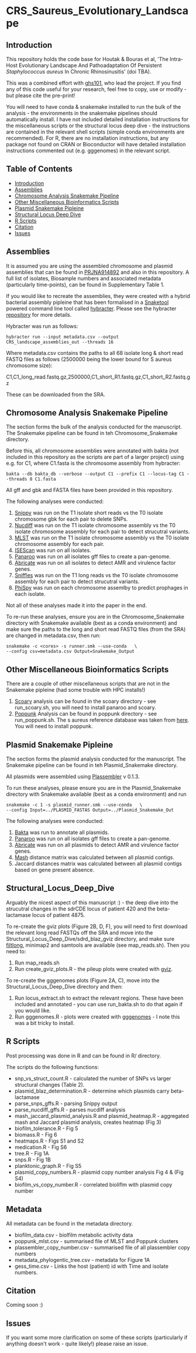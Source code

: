 CRS_Saureus_Evolutionary_Landscape
====================================

Introduction
--------------------

This repository holds the code base for Houtak & Bouras et al, 'The Intra-Host Evolutionary Landscape And Pathoadaptation Of Persistent *Staphylococcus aureus* In Chronic Rhinosinusitis' (doi TBA). 

This was a combined effort with [ghs101](https://github.com/ghs101), who lead the project. If you find any of this code useful for your research, feel free to copy, use or modify - but please cite the pre-print!

You will need to have conda & snakemake installed to run the bulk of the analysis - the environments in the snakemake pipelines should automatically install. I have not included detailed installation instructions for the miscellaneous scripts or the structural locus deep dive - the instructions are contained in the relevant shell scripts (simple conda environments are recommended). For R, there are no installation instructions, but any package not found on CRAN or Bioconductor will have detailed installation instructions commented out (e.g. gggenomes) in the relevant script.   

Table of Contents
-----------
- [Introduction](#Introduction)
- [Assemblies](#Assemblies)
- [Chromosome Analysis Snakemake Pipeline](#Chromosome_Analysis_Snakemake_Pipeline)
- [Other Miscellaneous Bioinformatics Scripts](#Other_Miscellaneous_Bioinformatics_Scripts)
- [Plasmid Snakemake Pipleine](#Plasmid_Snakemake_Pipleine)
- [Structural Locus Deep Dive](#Structural_Locus_Deep_Dive)
- [R Scripts](#R_Scripts)
- [Citation](#citation)
- [Issues](#issues)

Assemblies
-----------

It is assumed you are using the assembled chromosome and plasmid assemblies that can be found in [PRJNA914892](https://www.ncbi.nlm.nih.gov/bioproject/914892) and also in this repository. A full list of isolates, Biosample numbers and associated metadata (particularly time-points), can be found in Supplementary Table 1. 

If you would like to recreate the assemblies, they were created with a hybrid bacterial assembly pipleine that has been formalised in a [Snaketool](https://github.com/beardymcjohnface/Snaketool) powered command line tool called [hybracter](https://github.com/gbouras13/hybracter). Please see the hybracter [repository](https://github.com/gbouras13/hybracter) for more details. 

Hybracter was run as follows:

```
hybracter run --input metadata.csv --output CRS_landscape_assemblies_out --threads 16
```

Where metadata.csv contains the paths to all 68 isolate long & short read FASTQ files as follows (2500000 being the lower bound for S aureus chromosome size):

C1,C1_long_read.fastq.gz,2500000,C1_short_R1.fastq.gz,C1_short_R2.fastq.gz 

These can be downloaded from the SRA. 

Chromosome Analysis Snakemake Pipeline
-----------

The section forms the bulk of the analysis conducted for the manuscript. The Snakemake pipeline can be found in teh Chromosome_Snakemake directory.

Before this, all chromosome assemblies were annotated with bakta (not included in this repository as the scripts are part of a larger project) using e.g. for C1, where C1.fasta is the chromosome assembly from hybracter:

```
bakta --db bakta_db --verbose --output C1 --prefix C1 --locus-tag C1 --threads 8 C1.fasta
```

All gff and gbk and FASTA files have been provided in this repository.

The following analyses were conducted:

1. [Snippy](https://github.com/tseemann/snippy) was run on the T1 isolate short reads vs the T0 isolate chromosome gbk for each pair to delete SNPs.
2. [Nucdiff](https://github.com/uio-cels/NucDiff) was run on the T1 isolate chromosome assembly  vs the T0 isolate chromosome assembly for each pair to detect strucutral variants.
3. [MLST](https://github.com/tseemann/mlst) was run on the T1 isolate chromosome assembly  vs the T0 isolate chromosome assembly for each pair.
4. [ISEScan](https://github.com/xiezhq/ISEScan) was run on all isolates.
5. [Panaroo](https://github.com/gtonkinhill/panaroo) was run on all isolates gff files to create a pan-genome.
6. [Abricate](https://github.com/tseemann/abricate) was run on all isolates to detect AMR and virulence factor genes. 
7. [Sniffles](https://github.com/fritzsedlazeck/Sniffles) was run on the T1 long reads  vs the T0 isolate chromosome assembly for each pair to detect strucutral variants.
8. [PhiSpy](https://github.com/linsalrob/PhiSpy) was run on each chromosome assemlby to predict prophages in each isolate.

Not all of these analyses made it into the paper in the end. 

To re-run these analyses, ensure you are in the Chromosome_Snakemake directory with Snakemake available (best as a conda environment) and make sure the paths to the long and short read FASTQ files (from the SRA) are changed in metadata.csv, then run:

```
snakemake -c <cores> -s runner.smk --use-conda   \
--config csv=metadata.csv Output=Snakemake_Output
```


Other Miscellaneous Bioinformatics Scripts
---------

There are a couple of other miscellaneous scripts that are not in the Snakemake pipleine (had some trouble with HPC installs!)

1. [Scoary](https://github.com/AdmiralenOla/Scoary) analysis can be found in the scoary directory - see run_scoary.sh, you will need to install panaroo and scoary.
2. [Poppunk](https://poppunk.readthedocs.io/en/latest/) Analysis can be found in poppunk directory - see run_poppunk.sh. The s aureus reference database was taken from [here](https://www.bacpop.org/poppunk/). You will need to install poppunk. 


Plasmid Snakemake Pipleine
---------

The section forms the plasmid analysis conducted for the manuscript. The Snakemake pipeline can be found in teh Plasmid_Snakemake directory.

All plasmids were assembled using [Plassembler](https://github.com/gbouras13/plassembler) v 0.1.3.

To run these analyses, please ensure you are in the Plasmid_Snakemake directory with Snakemake available (best as a conda environment) and run

```
snakemake -c 1 -s plasmid_runner.smk --use-conda   \
--config Input=../PLASMID_FASTAS Output=../Plasmid_Snakemake_Out
```

The following analyses were conducted:

1. [Bakta](https://github.com/oschwengers/bakta) was run to annotate all plasmids.
2. [Panaroo](https://github.com/gtonkinhill/panaroo) was run on all isolates gff files to create a pan-genome.
3. [Abricate](https://github.com/tseemann/abricate) was run on all plasmids to detect AMR and virulence factor genes. 
4. [Mash](https://github.com/tseemann/mlst) distance matrix was calculated between all plasmid contigs. 
5. Jaccard distances matrix was calculated between all plasmid contigs based on gene present absence.

Structural_Locus_Deep_Dive
-------------------

Arguably the nicest aspect of this manuscript :) - the deep dive into the strucutral changes in the sdrCDE locus of patient 420 and the beta-lactamase locus of patient 4875.

To re-create the gviz plots (Figure 2B, D, F), you will need to first download the relevant long read FASTQs off the SRA and move into the Structural_Locus_Deep_Dive/sdrd_blaz_gviz directory, and make sure [filtlong](), minimap2 and samtools are available (see map_reads.sh). Then you need to:

1. Run map_reads.sh
2. Run create_gviz_plots.R - the pileup plots were created with [gviz](https://bioconductor.org/packages/release/bioc/html/Gviz.html).

To re-create the gggenomes plots (Figure 2A, C), move into the Structural_Locus_Deep_Dive directory and then:

1. Run locus_extract.sh to extract the relevant regions. These have been included and annotated - you can use run_bakta.sh to do that again if you would like. 
2. Run gggenomes.R - plots were created with [gggenomes](https://github.com/thackl/gggenomes) - I note this was a bit tricky to install. 


R Scripts
---------

Post processing was done in R and can be found in R/ directory.

The scripts do the following functions:

* snp_vs_struct_count.R - calculated the number of SNPs vs larger structural changes (Table 2).
* plasmid_blaz_determination.R - determine which plasmids carry beta-lactamase 
* parse_snps_gffs.R - parsing Snippy output
* parse_nucdiff_gffs.R - parses nucdiff analysis 
* mash_jaccard_plasmid_analysis.R and plasmid_heatmap.R - aggregated mash and Jaccard plasmid analysis, creates heatmap (Fig 3) 
* biofilm_tolerance.R - Fig 5
* biomass.R - Fig 6
* heatmaps.R - Figs S1 and S2
* medication.R - Fig S6 
* tree.R - Fig 1A
* snps.R - Fig 1B
* planktonic_graph.R - Fig S5
* plasmid_copy_numbers.R - plasmid copy number analysis Fig 4 & (Fig S4)
* biofilm_vs_copy_number.R - correlated bioliflm with plasmid copy number 

Metadata
-----------

All metadata can be found in the metadata directory.

* biofilm_data.csv - biolfilm metabolic activity data
* poppunk_mlst.csv - summarised file of MLST and Poppunk clusters
* plassembler_copy_number.csv - summarised file of all plassembler copy numbers
* metadata_phylogentic_tree.csv - metadata for Figure 1A
* gess_time.csv - Links the host (patient) id with Time and isolate numbers.

Citation
------------

Coming soon :) 

Issues
-----------

If you want some more clarification on some of these scripts (particularly if anything doesn't work - quite likely!) please raise an issue.


